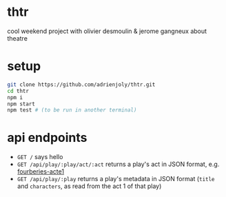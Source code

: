 # thtr

cool weekend project with olivier desmoulin &amp; jerome gangneux about theatre

# setup

```bash
git clone https://github.com/adrienjoly/thtr.git
cd thtr
npm i
npm start
npm test # (to be run in another terminal)
```

# api endpoints

- `GET /` says hello
- `GET /api/play/:play/act/:act` returns a play's act in JSON format, e.g. [fourberies-acte1](https://github.com/adrienjoly/thtr/blob/master/plays/fourberies/acte1.json)
- `GET /api/play/:play` returns a play's metadata in JSON format (`title` and `characters`, as read from the act 1 of that play)
